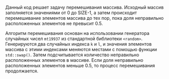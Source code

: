 Данный код решает задачу перемешивания массива. Исходный массив заполняется значениями от 0 до SIZE-1, а затем 
происходит перемешивание элементов массива до тех пор, пока доля неправильно расположенных элементов не превысит 0.5.

Алгоритм перемешивания основан на использовании генератора случайных чисел `mt19937` из стандартной библиотеки 
`<random>`. Генерируются два случайных индекса `k` и `l`, и значения элементов массива с этими индексами меняются 
местами с помощью функции `std::swap()`. Затем подсчитывается количество неправильно расположенных элементов в массиве.
Если доля неправильно расположенных элементов меньше 0.5, то процесс перемешивания продолжается.

